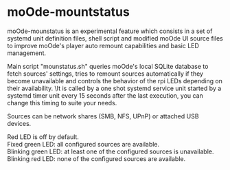 # moOde-mountstatus

moOde-mounstatus is an experimental feature which consists in a set of systemd unit definition files, shell script and modified moOde UI source files to improve moOde's player auto remount capabilities and basic LED management.

Main script "mounstatus.sh" queries moOde's local SQLite database to fetch sources' settings, tries to remount sources automatically if they become unavailable and controls the behavior of the rpi LEDs depending on their availability. \It is called by a one shot systemd service unit started by a systemd timer unit every 15 seconds after the last execution, you can change this timing to suite your needs.

Sources can be network shares (SMB, NFS, UPnP) or attached USB devices.

Red LED is off by default. \
Fixed green LED: all configured sources are available. \
Blinking green LED: at least one of the configured sources is unavailable. \
Blinking red LED: none of the configured sources are available.
